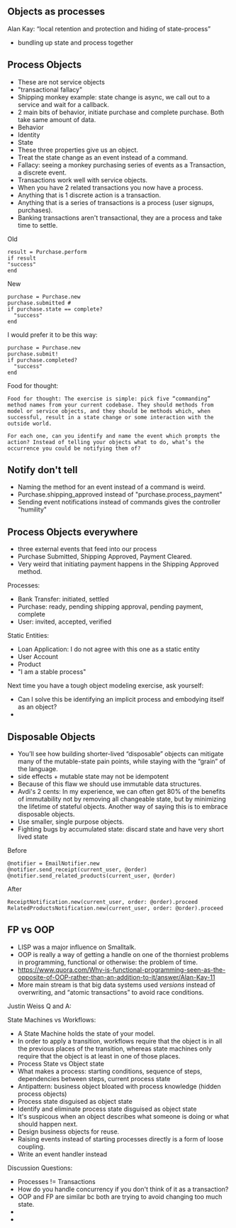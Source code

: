 ## Objects as processes

Alan Kay: “local retention and protection and hiding of state-process”

- bundling up state and process together

## Process Objects

- These are not service objects
- "transactional fallacy"
- Shipping monkey example: state change is async, we call out to a service and wait for a callback.
- 2 main bits of behavior, initiate purchase and complete purchase. Both take same amount of data.
- Behavior
- Identity
- State
- These three properties give us an object.
- Treat the state change as an event instead of a command.
- Fallacy: seeing a monkey purchasing series of events as a Transaction, a discrete event.
- Transactions work well with service objects.
- When you have 2 related transactions you now have a process.
- Anything that is 1 discrete action is a transaction.
- Anything that is a series of transactions is a process (user signups, purchases).
- Banking transactions aren't transactional, they are a process and take time to settle.

Old

```
result = Purchase.perform
if result 
"success"
end
```

New

```
purchase = Purchase.new
purchase.submitted # 
if purchase.state == complete?
  "success"
end
```
I would prefer it to be this way:

```
purchase = Purchase.new
purchase.submit!
if purchase.completed?
  "success"
end
```

Food for thought:

```
Food for thought: The exercise is simple: pick five “commanding” method names from your current codebase. They should methods from model or service objects, and they should be methods which, when successful, result in a state change or some interaction with the outside world.

For each one, can you identify and name the event which prompts the action? Instead of telling your objects what to do, what’s the occurrence you could be notifying them of?
```

## Notify don't tell

- Naming the method for an event instead of a command is weird.
- Purchase.shipping_approved instead of "purchase.process_payment"
- Sending event notifications instead of commands gives the controller "humility"

## Process Objects everywhere

- three external events that feed into our process
- Purchase Submitted, Shipping Approved, Payment Cleared.
- Very weird that initiating payment happens in the Shipping Approved method.

Processes:
- Bank Transfer: initiated, settled
- Purchase: ready, pending shipping approval, pending payment, complete
- User: invited, accepted, verified

Static Entities:
- Loan Application: I do not agree with this one as a static entity
- User Account
- Product
- "I am a stable process"

Next time you have a tough object modeling exercise, ask yourself:
- Can I solve this be identifying an implicit process and embodying itself as an object?
- 

## Disposable Objects

- You’ll see how building shorter-lived “disposable” objects can mitigate many of the mutable-state pain points, while staying with the “grain” of the language.
- side effects + mutable state may not be idempotent
- Because of this flaw we should use immutable data structures.
- Avdi's 2 cents: In my experience, we can often get 80% of the benefits of immutability not by removing all changeable state, but by minimizing the lifetime of stateful objects. Another way of saying this is to embrace disposable objects.
- Use smaller, single purpose objects.
- Fighting bugs by accumulated state: discard state and have very short lived state


Before

```
@notifier = EmailNotifier.new
@notifier.send_receipt(current_user, @order)
@notifier.send_related_products(current_user, @order)
```

After

```
ReceiptNotification.new(current_user, order: @order).proceed
RelatedProductsNotification.new(current_user, order: @order).proceed
```

## FP vs OOP

- LISP was a major influence on Smalltalk.
- OOP is really a way of getting a handle on one of the thorniest problems in programming, functional or otherwise: the problem of time.
- https://www.quora.com/Why-is-functional-programming-seen-as-the-opposite-of-OOP-rather-than-an-addition-to-it/answer/Alan-Kay-11
- More main stream is that big data systems used *versions* instead of overwriting, and “atomic transactions” to avoid race conditions.

Justin Weiss Q and A:

State Machines vs Workflows:

- A State Machine holds the state of your model.
- In order to apply a transition, workflows require that the object is in all the previous places of the transition, whereas state machines only require that the object is at least in one of those places.
- Process State vs Object state
- What makes a process: starting conditions, sequence of steps, dependencies between steps, current process state
- Antipattern: business object bloated with process knowledge (hidden process objects)
- Process state disguised as object state
- Identify and eliminate process state disguised as object state 
- It's suspicous when an object describes what someone is doing or what should happen next.
- Design business objects for reuse.
- Raising events instead of starting processes directly is a form of loose coupling.
- Write an event handler instead

Discussion Questions:
- Processes != Transactions
- How do you handle concurrency if you don't think of it as a transaction?
- OOP and FP are similar bc both are trying to avoid changing too much state.
- 
- 
